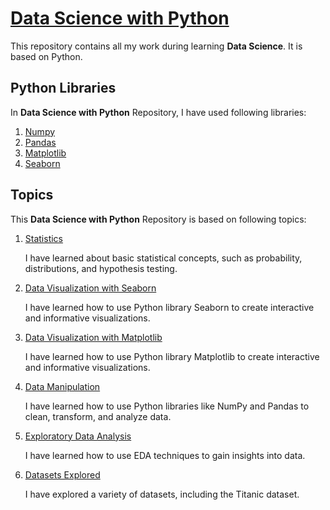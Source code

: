 # [Data Science with Python](https://github.com/SyedaAnoosha/Data-Science-with-Python)

This repository contains all my work during learning <b>Data Science</b>. It is based on Python.  

## Python Libraries

In <b>Data Science with Python</b> Repository, I have used following libraries:

1. [Numpy](/Numpy%20Python/)
2. [Pandas](/Pandas%20Python/)
3. [Matplotlib](/Data%20Visualization%20Python/Seaborn/)
4. [Seaborn](/Data%20Visualization%20Python/Seaborn/)

## Topics

This <b>Data Science with Python</b> Repository is based on following topics:

1. [Statistics](/Statistics/)
    
    I have learned about basic statistical concepts, such as probability, distributions, and hypothesis testing.

2. [Data Visualization with Seaborn](/Data%20Visualization%20Python/Seaborn/)

    I have learned how to use Python library Seaborn to create interactive and informative visualizations.

3. [Data Visualization with Matplotlib](/Data%20Visualization%20Python/Matplotlib/)

    I have learned how to use Python library Matplotlib to create interactive and informative visualizations.

4. [Data Manipulation](/Pandas%20Python/)

    I have learned how to use Python libraries like NumPy and Pandas to clean, transform, and analyze data.

5. [Exploratory Data Analysis](/Exploratory%20Data%20Analysis/)

    I have learned how to use EDA techniques to gain insights into data.

6. [Datasets Explored](/Exploring%20Datasets/)

    I have explored a variety of datasets, including the Titanic dataset.